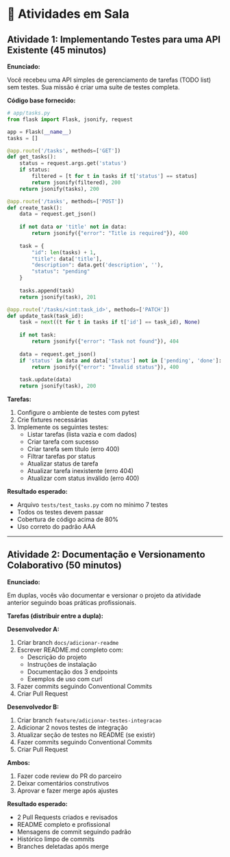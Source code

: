 # 🧪 Atividades em Sala

## Atividade 1: Implementando Testes para uma API Existente (45 minutos)

**Enunciado:**

Você recebeu uma API simples de gerenciamento de tarefas (TODO list) sem testes. Sua missão é criar uma suíte de testes completa.

**Código base fornecido:**

```python
# app/tasks.py
from flask import Flask, jsonify, request

app = Flask(__name__)
tasks = []

@app.route('/tasks', methods=['GET'])
def get_tasks():
    status = request.args.get('status')
    if status:
        filtered = [t for t in tasks if t['status'] == status]
        return jsonify(filtered), 200
    return jsonify(tasks), 200

@app.route('/tasks', methods=['POST'])
def create_task():
    data = request.get_json()
    
    if not data or 'title' not in data:
        return jsonify({"error": "Title is required"}), 400
    
    task = {
        "id": len(tasks) + 1,
        "title": data['title'],
        "description": data.get('description', ''),
        "status": "pending"
    }
    
    tasks.append(task)
    return jsonify(task), 201

@app.route('/tasks/<int:task_id>', methods=['PATCH'])
def update_task(task_id):
    task = next((t for t in tasks if t['id'] == task_id), None)
    
    if not task:
        return jsonify({"error": "Task not found"}), 404
    
    data = request.get_json()
    if 'status' in data and data['status'] not in ['pending', 'done']:
        return jsonify({"error": "Invalid status"}), 400
    
    task.update(data)
    return jsonify(task), 200
```

**Tarefas:**

1. Configure o ambiente de testes com pytest
2. Crie fixtures necessárias
3. Implemente os seguintes testes:
   - Listar tarefas (lista vazia e com dados)
   - Criar tarefa com sucesso
   - Criar tarefa sem título (erro 400)
   - Filtrar tarefas por status
   - Atualizar status de tarefa
   - Atualizar tarefa inexistente (erro 404)
   - Atualizar com status inválido (erro 400)

**Resultado esperado:**

- Arquivo `tests/test_tasks.py` com no mínimo 7 testes
- Todos os testes devem passar
- Cobertura de código acima de 80%
- Uso correto do padrão AAA

---

## Atividade 2: Documentação e Versionamento Colaborativo (50 minutos)

**Enunciado:**

Em duplas, vocês vão documentar e versionar o projeto da atividade anterior seguindo boas práticas profissionais.

**Tarefas (distribuir entre a dupla):**

**Desenvolvedor A:**

1. Criar branch `docs/adicionar-readme`
2. Escrever README.md completo com:
   - Descrição do projeto
   - Instruções de instalação
   - Documentação dos 3 endpoints
   - Exemplos de uso com curl
3. Fazer commits seguindo Conventional Commits
4. Criar Pull Request

**Desenvolvedor B:**

1. Criar branch `feature/adicionar-testes-integracao`
2. Adicionar 2 novos testes de integração
3. Atualizar seção de testes no README (se existir)
4. Fazer commits seguindo Conventional Commits
5. Criar Pull Request

**Ambos:**

1. Fazer code review do PR do parceiro
2. Deixar comentários construtivos
3. Aprovar e fazer merge após ajustes

**Resultado esperado:**

- 2 Pull Requests criados e revisados
- README completo e profissional
- Mensagens de commit seguindo padrão
- Histórico limpo de commits
- Branches deletadas após merge
